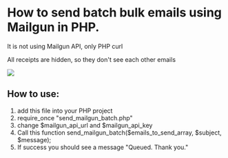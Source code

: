 # How to send batch bulk emails using Mailgun in PHP.

It is not using Mailgun API, only PHP curl 

All receipts are hidden, so they don't see each other emails

![]("img.jpeg")

## How to use:
1. add this file into your PHP project
2. require_once "send_mailgun_batch.php"
3. change $mailgun_api_url and $mailgun_api_key
4. Call this function send_mailgun_batch($emails_to_send_array, $subject, $message);
5. If success you should see a message "Queued. Thank you."
